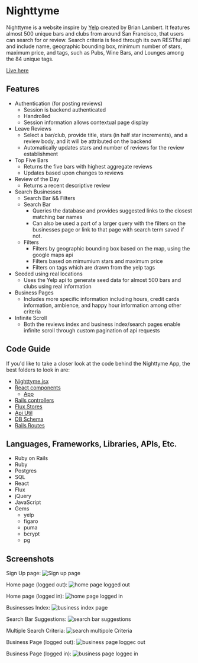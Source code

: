 # Nighttyme

Nighttyme is a website inspire by [Yelp](http://www.yelp.com/) created by Brian Lambert.  It features almost 500 unique bars and clubs from around San Francisco, that users can search for or review.  Search criteria is feed through its own RESTful api and include name, geographic bounding box, minimum number of stars, maximum price, and tags, such as Pubs, Wine Bars, and Lounges among the 84 unique tags.

[Live here][live]

[live]: http://www.nighttyme.com/

## Features

* Authentication (for posting reviews)
  * Session is backend authenticated
  * Handrolled
  * Session information allows contextual page display
* Leave Reviews
  * Select a bar/club, provide title, stars (in half star increments), and a review body, and it will be attributed on the backend
  * Automatically updates stars and number of reviews for the review establishment
* Top Five Bars
  * Returns the five bars with highest aggregate reviews
  * Updates based upon changes to reviews
* Review of the Day
  * Returns a recent descriptive review
* Search Businesses
  * Search Bar && Filters
  * Search Bar
    * Queries the database and provides suggested links to the closest matching bar names
    * Can also be used a part of a larger query with the filters on the businesses page or link to that page with search term saved if not.
  * Filters
    * Filters by geographic bounding box based on the map, using the google maps api
    * Filters based on mimumium stars and maximum price
    * Filters on tags which are drawn from the yelp tags
* Seeded using real locations
  * Uses the Yelp api to generate seed data for almost 500 bars and clubs using real information
* Business Pages
  * Includes more specific information including hours, credit cards information, ambience, and happy hour information among other criteria
* Infinite Scroll
  * Both the reviews index and business index/search pages enable infinite scroll through custom pagination of api requests

## Code Guide

If you'd like to take a closer look at the code behind the Nighttyme App, the best folders to look in are:

* [Nighttyme.jsx](./frontend/Nighttyme.jsx)
* [React components](./frontend/components)
  * [App](./frontend/components/app.jsx)
* [Rails controllers](./app/controllers/api)
* [Flux Stores](./frontend/stores)
* [Api Util](./frontend/util/api_util.js)
* [DB Schema](./db/schema.rb)
* [Rails Routes](./config/routes.rb)

## Languages, Frameworks, Libraries, APIs, Etc.

* Ruby on Rails
* Ruby
* Postgres
* SQL
* React
* Flux
* jQuery
* JavaScript
* Gems
  * yelp
  * figaro
  * puma
  * bcrypt
  * pg

## Screenshots

Sign Up page:
![Sign up page](./screenshots/signup_page.png)

Home page (logged out):
![home page logged out](./screenshots/home_logged_out.png)

Home page (logged in):
![home page logged in](./screenshots/home_logged_in.png)

Businesses Index:
![business index page](./screenshots/business_index.png)

Search Bar Suggestions:
![search bar suggestions](./screenshots/search_bar_suggestions.png)

Multiple Search Criteria:
![search multipole Criteria](./screenshots/multiple_criteria.png)

Business Page (logged out):
![business page loggec out](./screenshots/business_page_logged_out.png)

Business Page (logged in):
![business page loggec in](./screenshots/business_page_logged_in.png)
